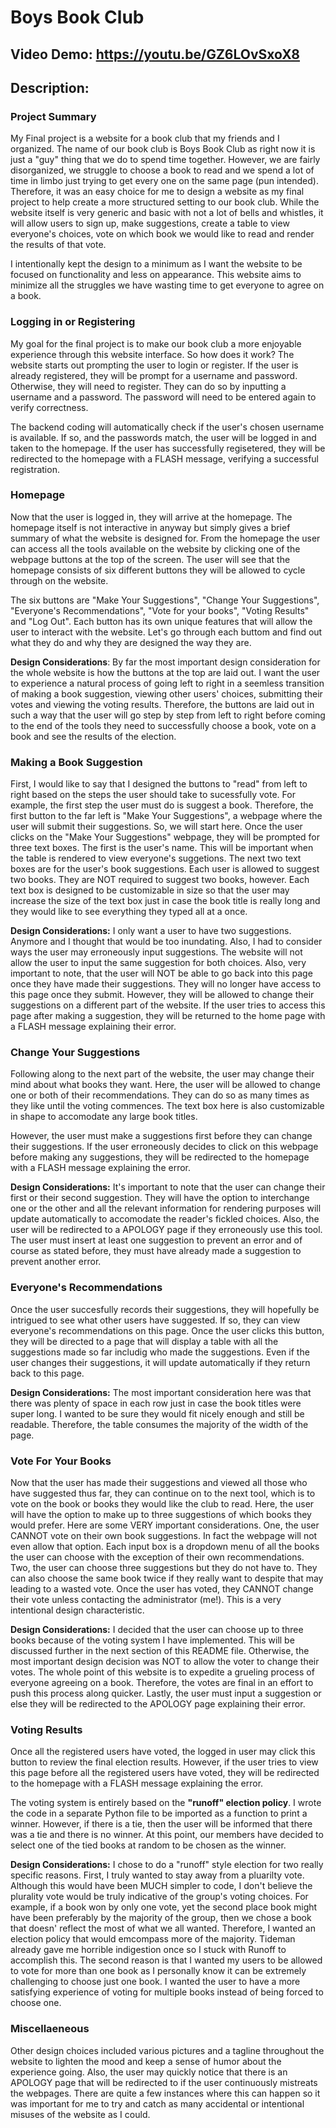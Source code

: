 # Boys Book Club
## Video Demo:  <https://youtu.be/GZ6LOvSxoX8>
## Description:

### Project Summary

My Final project is a website for a book club that my friends and I organized.  The name of our book club is Boys Book Club as right now it is just a "guy" thing that we do to spend time together.  However, we are fairly disorganized, we struggle to choose a book to read and we spend a lot of time in limbo just trying to get every one on the same page (pun intended).  Therefore, it was an easy choice for me to design a website as my final project to help create a more structured setting to our book club.  While the website itself is very generic and basic with not a lot of bells and whistles, it will allow users to sign up, make suggestions, create a table to view everyone's choices, vote on which book we would like to read and render the results of that vote.  

I intentionally kept the design to a minimum as I want the website to be focused on functionality and less on appearance. This website aims to minimize all the struggles we have wasting time to get everyone to agree on a book.

### Logging in or Registering

My goal for the final project is to make our book club a more enjoyable experience through this website interface.  So how does it work?  The website starts out prompting the user to login or register.  If the user is already registered, they will be prompt for a username and password.  Otherwise, they will need to register.  They can do so by inputting a username and a password.  The password will need to be entered again to verify correctness.  

The backend coding will automatically check if the user's chosen username is available.  If so, and the passwords match, the user will be logged in and taken to the homepage.  If the user has successfully regisetered, they will be redirected to the homepage with a FLASH message, verifying a successful registration.

### Homepage

Now that the user is logged in, they will arrive at the homepage.  The homepage itself is not interactive in anyway but simply gives a brief summary of what the website is designed for.  From the homepage the user can access all the tools available on the website by clicking one of the webpage buttons at the top of the screen.  The user will see that the homepage consists of six different buttons they will be allowed to cycle through on the website.  

The six buttons are "Make Your Suggestions", "Change Your Suggestions", "Everyone's Recommendations", "Vote for your books", "Voting Results" and "Log Out".  Each button has its own unique features that will allow the user to interact with the website.  Let's go through each buttom and find out what they do and why they are designed the way they are.

**Design Considerations**:
By far the most important design consideration for the whole website is how the buttons at the top are laid out.  I want the user to experience a natural process of going left to right in a seemless transition of making a book suggestion, viewing other users' choices, submitting their votes and viewing the voting results.  Therefore, the buttons are laid out in such a way that the user will go step by step from left to right before coming to the end of the tools they need to successfully choose a book, vote on a book and see the results of the election.

### Making a Book Suggestion

First, I would like to say that I designed the buttons to "read" from left to right based on the steps the user should take to sucessfully vote.  For example, the first step the user must do is suggest a book.  Therefore, the first button to the far left is "Make Your Suggestions", a webpage where the user will submit their suggestions.  So, we will start here.  Once the user clicks on the "Make Your Suggestions" webpage, they will be prompted for three text boxes.  The first is the user's name.  This will be important when the table is rendered to view everyone's suggetions.  The next two text boxes are for the user's book suggestions.  Each user is allowed to suggest two books.  They are NOT required to suggest two books, however.  Each text box is designed to be customizable in size so that the user may increase the size of the text box just in case the book title is really long and they would like to see everything they typed all at a once.

**Design Considerations:**
I only want a user to have two suggestions.  Anymore and I thought that would be too inundating.  Also, I had to consider ways the user may erroneously input suggestions.  The website will not allow the user to input the same suggestion for both choices.  Also, very important to note, that the user will NOT be able to go back into this page once they have made their suggestions.  They will no longer have access to this page once they submit.  However, they will be allowed to change their suggestions on a different part of the website.  If the user tries to access this page after making a suggestion, they will be returned to the home page with a FLASH message explaining their error.

### Change Your Suggestions

Following along to the next part of the website, the user may change their mind about what books they want.  Here, the user will be allowed to change one or both of their recommendations.  They can do so as many times as they like until the voting commences.  The text box here is also customizable in shape to accomodate any large book titles.  

However, the user must make a suggestions first before they can change their suggestions.  If the user erroneously decides to click on this webpage before making any suggestions, they will be redirected to the homepage with a FLASH message explaining the error.

**Design Considerations:**
It's important to note that the user can change their first or their second suggestion.  They will have the option to interchange one or the other and all the relevant information for rendering purposes will update automatically to accomodate the reader's fickled choices.  Also, the user will be redirected to a APOLOGY page if they erroneously use this tool.  The user must insert at least one suggestion to prevent an error and of course as stated before, they must have already made a suggestion to prevent another error.

### Everyone's Recommendations

Once the user succesfully records their suggestions, they will hopefully be intrigued to see what other users have suggested.  If so, they can view everyone's recommendations on this page.  Once the user clicks this button, they will be directed to a page that will display a table with all the suggestions made so far includig who made the suggestions.  Even if the user changes their suggestions, it will update automatically if they return back to this page.

**Design Considerations:**
The most important consideration here was that there was plenty of space in each row just in case the book titles were super long.  I wanted to be sure they would fit nicely enough and still be readable.  Therefore, the table consumes the majority of the width of the page.

### Vote For Your Books

Now that the user has made their suggestions and viewed all those who have suggested thus far, they can continue on to the next tool, which is to vote on the book or books they would like the club to read.  Here, the user will have the option to make up to three suggestions of which books they would prefer. Here are some VERY important considerations.  One, the user CANNOT vote on their own book suggestions.  In fact the webpage will not even allow that option.  Each input box is a dropdown menu of all the books the user can choose with the exception of their own recommendations.  Two, the user can choose three suggestions but they do not have to.  They can also choose the same book twice if they really want to despite that may leading to a wasted vote. Once the user has voted, they CANNOT change their vote unless contacting the administrator (me!).  This is a very intentional design characteristic.

**Design Considerations:**
I decided that the user can choose up to three books because of the voting system I have implemented.  This will be discussed further in the next section of this README file.  Otherwise, the most important design decision was NOT to allow the voter to change their votes.  The whole point of this website is to expedite a grueling process of everyone agreeing on a book.  Therefore, the votes are final in an effort to push this process along quicker.  Lastly, the user must input a suggestion or else they will be redirected to the APOLOGY page explaining their error.

### Voting Results

Once all the registered users have voted, the logged in user may click this button to review the final election results.  However, if the user tries to view this page before all the registered users have voted, they will be redirected to the homepage with a FLASH message explaining the error.  

The voting system is entirely based on the **"runoff" election policy**.  I wrote the code in a separate Python file to be imported as a function to print a winner. However, if there is a tie, then the user will be informed that there was a tie and there is no winner.  At this point, our members have decided to select one of the tied books at random to be chosen as the winner.

**Design Considerations:**
I chose to do a "runoff" style election for two really specific reasons.  First, I truly wanted to stay away from a pluarilty vote.  Although this would have been MUCH simpler to code, I don't believe the plurality vote would be truly indicative of the group's voting choices.  For example, if a book won by only one vote, yet the second place book might have been preferably by the majority of the group, then we chose a book that doesn' reflect the most of what we all wanted.  Therefore, I wanted an election policy that would emcompass more of the majority.  Tideman already gave me horrible indigestion once so I stuck with Runoff to accomplish this.  The second reason is that I wanted my users to be allowed to vote for more than one book as I personally know it can be extremely challenging to choose just one book.  I wanted the user to have a more satisfying experience of voting for multiple books instead of being forced to choose one.

### Miscellaeneous

Other design choices included various pictures and a tagline throughout the website to lighten the mood and keep a sense of humor about the experience going.  Also, the user may quickly notice that there is an APOLOGY page that will be redirected to if the user continuously mistreats the webpages.  There are quite a few instances where this can happen so it was important for me to try and catch as many accidental or intentional misuses of the website as I could.


